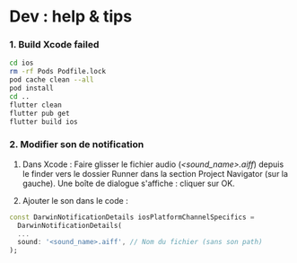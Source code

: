 # Dev : help & tips

### 1. Build Xcode failed

```bash
cd ios
rm -rf Pods Podfile.lock
pod cache clean --all
pod install
cd ..
flutter clean
flutter pub get
flutter build ios
```

### 2. Modifier son de notification

1. Dans Xcode :
Faire glisser le fichier audio (*<sound_name>.aiff*) depuis le finder vers le dossier Runner dans la section Project Navigator (sur la gauche).
Une boîte de dialogue s'affiche : cliquer sur OK.

2. Ajouter le son dans le code :
```dart
const DarwinNotificationDetails iosPlatformChannelSpecifics =
  DarwinNotificationDetails(
  ...
  sound: '<sound_name>.aiff', // Nom du fichier (sans son path)
);
```